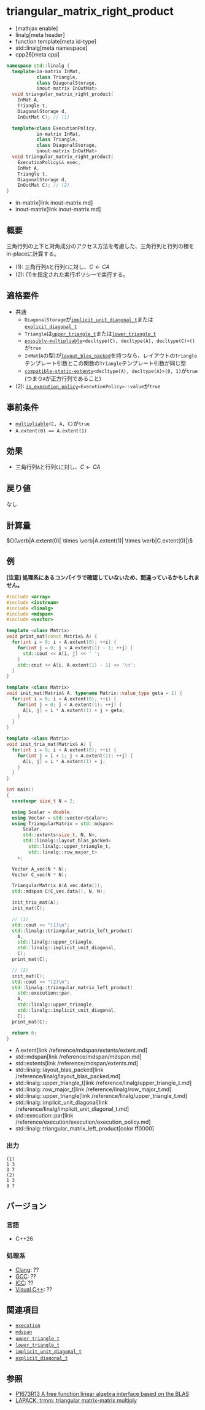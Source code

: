 # triangular_matrix_right_product
* [mathjax enable]
* linalg[meta header]
* function template[meta id-type]
* std::linalg[meta namespace]
* cpp26[meta cpp]

```cpp
namespace std::linalg {
  template<in-matrix InMat,
           class Triangle,
           class DiagonalStorage,
           inout-matrix InOutMat>
  void triangular_matrix_right_product(
    InMat A,
    Triangle t,
    DiagonalStorage d,
    InOutMat C); // (1)

  template<class ExecutionPolicy,
           in-matrix InMat,
           class Triangle,
           class DiagonalStorage,
           inout-matrix InOutMat>
  void triangular_matrix_right_product(
    ExecutionPolicy&& exec,
    InMat A,
    Triangle t,
    DiagonalStorage d,
    InOutMat C); // (2)
}
```
* in-matrix[link inout-matrix.md]
* inout-matrix[link inout-matrix.md]

## 概要
三角行列の上下と対角成分のアクセス方法を考慮した、三角行列と行列の積をin-placeに計算する。

- (1): 三角行列`A`と行列`C`に対し、$C \leftarrow CA$
- (2): (1)を指定された実行ポリシーで実行する。


## 適格要件
- 共通
    + `DiagonalStorage`が[`implicit_unit_diagonal_t`](implicit_unit_diagonal_t.md)または[`explicit_diagonal_t`](explicit_diagonal_t.md)
    + `Triangle`は[`upper_triangle_t`](upper_triangle_t.md)または[`lower_triangle_t`](lower_triangle_t.md)
    + [`possibly-multipliable`](possibly-multipliable.md)`<decltype(C), decltype(A), decltype(C)>()`が`true`
    + `InMat`(`A`の型)が[`layout_blas_packed`](layout_blas_packed.md)を持つなら、レイアウトの`Triangle`テンプレート引数とこの関数の`Triangle`テンプレート引数が同じ型
    + [`compatible-static-extents`](compatible-static-extents.md)`<decltype(A), decltype(A)>(0, 1)`が`true` (つまり`A`が正方行列であること)
- (2): [`is_execution_policy`](/reference/execution/is_execution_policy.md)`<ExecutionPolicy>::value`が`true`


## 事前条件
- [`multipliable`](multipliable.md)`(C, A, C)`が`true`
- `A.extent(0) == A.extent(1)`


## 効果
- 三角行列`A`と行列`C`に対し、$C \leftarrow CA$


## 戻り値
なし


## 計算量
$O(\verb|A.extent(0)| \times \verb|A.extent(1)| \times \verb|C.extent(0)|)$


## 例
**[注意] 処理系にあるコンパイラで確認していないため、間違っているかもしれません。**

```cpp example
#include <array>
#include <iostream>
#include <linalg>
#include <mdspan>
#include <vector>

template <class Matrix>
void print_mat(const Matrix& A) {
  for(int i = 0; i < A.extent(0); ++i) {
    for(int j = 0; j < A.extent(1) - 1; ++j) {
      std::cout << A[i, j] << ' ';
    }
    std::cout << A[i, A.extent(1) - 1] << '\n';
  }
}

template <class Matrix>
void init_mat(Matrix& A, typename Matrix::value_type geta = 1) {
  for(int i = 0; i < A.extent(0); ++i) {
    for(int j = 0; j < A.extent(1); ++j) {
      A[i, j] = i * A.extent(1) + j + geta;
    }
  }
}

template <class Matrix>
void init_tria_mat(Matrix& A) {
  for(int i = 0; i < A.extent(0); ++i) {
    for(int j = i + 1; j < A.extent(1); ++j) {
      A[i, j] = i * A.extent(1) + j;
    }
  }
}

int main()
{
  constexpr size_t N = 2;

  using Scalar = double;
  using Vector = std::vector<Scalar>;
  using TriangularMatrix = std::mdspan<
      Scalar,
      std::extents<size_t, N, N>,
      std::linalg::layout_blas_packed<
        std::linalg::upper_triangle_t,
        std::linalg::row_major_t>
    >;

  Vector A_vec(N * N);
  Vector C_vec(N * N);

  TriangularMatrix A(A_vec.data());
  std::mdspan C(C_vec.data(), N, N);

  init_tria_mat(A);
  init_mat(C);

  // (1)
  std::cout << "(1)\n";
  std::linalg::triangular_matrix_left_product(
    A,
    std::linalg::upper_triangle,
    std::linalg::implicit_unit_diagonal,
    C);
  print_mat(C);

  // (2)
  init_mat(C);
  std::cout << "(2)\n";
  std::linalg::triangular_matrix_left_product(
    std::execution::par,
    A,
    std::linalg::upper_triangle,
    std::linalg::implicit_unit_diagonal,
    C);
  print_mat(C);

  return 0;
}
```
* A.extent[link /reference/mdspan/extents/extent.md]
* std::mdspan[link /reference/mdspan/mdspan.md]
* std::extents[link /reference/mdspan/extents.md]
* std::linalg::layout_blas_packed[link /reference/linalg/layout_blas_packed.md]
* std::linalg::upper_triangle_t[link /reference/linalg/upper_triangle_t.md]
* std::linalg::row_major_t[link /reference/linalg/row_major_t.md]
* std::linalg::upper_triangle[link /reference/linalg/upper_triangle_t.md]
* std::linalg::implicit_unit_diagonal[link /reference/linalg/implicit_unit_diagonal_t.md]
* std::execution::par[link /reference/execution/execution/execution_policy.md]
* std::linalg::triangular_matrix_left_product[color ff0000]


### 出力
```
(1)
1 3
3 7
(2)
1 3
3 7
```


## バージョン
### 言語
- C++26

### 処理系
- [Clang](/implementation.md#clang): ??
- [GCC](/implementation.md#gcc): ??
- [ICC](/implementation.md#icc): ??
- [Visual C++](/implementation.md#visual_cpp): ??


## 関連項目
- [`execution`](/reference/execution.md)
- [`mdspan`](/reference/mdspan.md)
- [`upper_triangle_t`](upper_triangle_t.md)
- [`lower_triangle_t`](lower_triangle_t.md)
- [`implicit_unit_diagonal_t`](implicit_unit_diagonal_t.md)
- [`explicit_diagonal_t`](explicit_diagonal_t.md)


## 参照
- [P1673R13 A free function linear algebra interface based on the BLAS](https://www.open-std.org/jtc1/sc22/wg21/docs/papers/2023/p1673r13.html)
- [LAPACK: trmm: triangular matrix-matrix multiply](https://netlib.org/lapack/explore-html/dd/dab/group__trmm.html)
